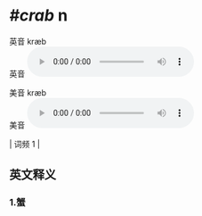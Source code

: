 # ***\#crab*** n
英音 kræb  
英音
<audio src="./media/crab1.aac" controls="controls"></audio>

美音 kræb  
美音
<audio src="./media/crab2.aac" controls="controls"></audio>



| 词频 1 |  

英文释义
---
### 1.**蟹**  


